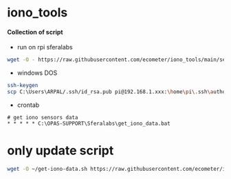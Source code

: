 # iono_tools
#### Collection of script

* run on rpi sferalabs
```bash
wget -O - https://raw.githubusercontent.com/ecometer/iono_tools/main/setup.sh | bash
```
* windows DOS
```bash
ssh-keygen
scp C:\Users\ARPAL/.ssh/id_rsa.pub pi@192.168.1.xxx:\home\pi\.ssh\authorized_keys
```
* crontab
```
# get iono sensors data
* * * * * C:\OPAS-SUPPORT\Sferalabs\get_iono_data.bat
```


# only update script
```bash
wget -O ~/get-iono-data.sh https://raw.githubusercontent.com/ecometer/iono_tools/main/get-iono-data.sh
```
